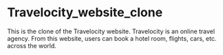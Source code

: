 # Travelocity_website_clone
This is the clone of the Travelocity website. Travelocity is an online travel agency. From this website, users can book a hotel room, flights, cars, etc. across the world.

